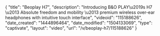 {
    "title": "Beoplay H7",
    "description": "Introducing B&O PLAY\u2019s H7 \u2013 Absolute freedom and mobility \u2013 premium wireless over-ear headphones with intuitive touch interface",
    "videoid": "115188626",
    "date_created": "1444896464",
    "date_modified": "1504133069",
    "type": "captivate",
    "layout": "video",
    "url": "\/v\/beoplay-h7\/115188626"
}
